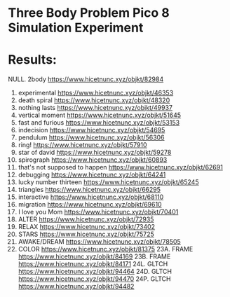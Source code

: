 # Three Body Problem Pico 8 Simulation Experiment

# Results: 

NULL. 2body https://www.hicetnunc.xyz/objkt/82984

1. experimental https://www.hicetnunc.xyz/objkt/46353
2. death spiral https://www.hicetnunc.xyz/objkt/48320
3. nothing lasts https://www.hicetnunc.xyz/objkt/49937
4. vertical moment https://www.hicetnunc.xyz/objkt/51645
5. fast and furious https://www.hicetnunc.xyz/objkt/53153
6. indecision https://www.hicetnunc.xyz/objkt/54695
7. pendulum https://www.hicetnunc.xyz/objkt/56306
8. ring! https://www.hicetnunc.xyz/objkt/57910
9. star of david https://www.hicetnunc.xyz/objkt/59278
10. spirograph https://www.hicetnunc.xyz/objkt/60893
11. that's not supposed to happen https://www.hicetnunc.xyz/objkt/62691
12. debugging https://www.hicetnunc.xyz/objkt/64241
13. lucky number thirteen https://www.hicetnunc.xyz/objkt/65245
14. triangles https://www.hicetnunc.xyz/objkt/66295
15. interactive https://www.hicetnunc.xyz/objkt/68110
16. migration https://www.hicetnunc.xyz/objkt/69610
17. I love you Mom https://www.hicetnunc.xyz/objkt/70401
18. ALTER https://www.hicetnunc.xyz/objkt/72935
19. RELAX https://www.hicetnunc.xyz/objkt/73402 
20. STARS https://www.hicetnunc.xyz/objkt/75725
21. AWAKE/DREAM https://www.hicetnunc.xyz/objkt/78505
22. COLOR https://www.hicetnunc.xyz/objkt/81375
23A. FRAME https://www.hicetnunc.xyz/objkt/84169
23B. FRAME https://www.hicetnunc.xyz/objkt/84171
24L. GLTCH https://www.hicetnunc.xyz/objkt/94464
24D. GLTCH https://www.hicetnunc.xyz/objkt/94470
24P. GLTCH https://www.hicetnunc.xyz/objkt/94482